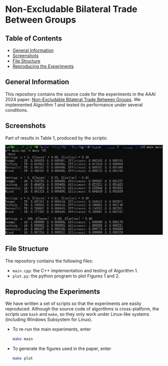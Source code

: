 # Non-Excludable Bilateral Trade Between Groups

## Table of Contents

- [General Information](#general-information)
- [Screenshots](#screenshots)
- [File Structure](#file-structure)
- [Reproducing the Experiments](#reproducing-the-experiments)

## General Information

This repository contains the source code for the experiments in the AAAI 2024 paper: [Non-Excludable Bilateral Trade Between Groups](https://arxiv.org/abs/2312.11800). We implemented Algorithm 1 and tested its performance under several conditions.

## Screenshots

Part of results in Table 1, produced by the scripts:

![Screenshot](screenshot.jpg)

## File Structure

The repository contains the following files:
- `main.cpp`: the C++ implementation and testing of Algorithm 1.
- `plot.py`: the python program to plot Figures 1 and 2.

## Reproducing the Experiments

We have written a set of scripts so that the experiments are easily reproduced. Although the source code of algorithms is cross-platform, the scripts use `bash` and `make`, so they only work under Linux-like systems (including Windows Subsystem for Linux).

- To re-run the main experiments, enter

  ``` bash
  make main
  ```

- To generate the figures used in the paper, enter

  ``` bash
  make plot
  ```

  
